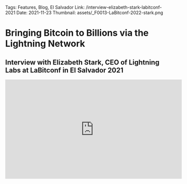 Tags: Features, Blog, El Salvador
Link: /interview-elizabeth-stark-labitconf-2021
Date: 2021-11-23
Thumbnail: assets/_F0013-LaBitconf-2022-stark.png

# Bringing Bitcoin to Billions via the Lightning Network

## Interview with Elizabeth Stark, CEO of Lightning Labs at LaBitconf in El Salvador 2021

<iframe width="560" height="315" src="https://www.youtube.com/embed/s8CaOrzJxgo?start=19180" title="YouTube video player" frameborder="0" allow="accelerometer; autoplay; clipboard-write; encrypted-media; gyroscope; picture-in-picture" allowfullscreen></iframe>

